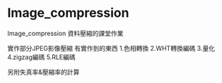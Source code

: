 # Image_compression
Image_compression
資料壓縮的課堂作業

實作部分JPEG影像壓縮
有實作到的東西
1.色相轉換
2.WHT轉換編碼
3.量化
4.zigzag編碼
5.RLE編碼

另附失真率&壓縮率的計算
